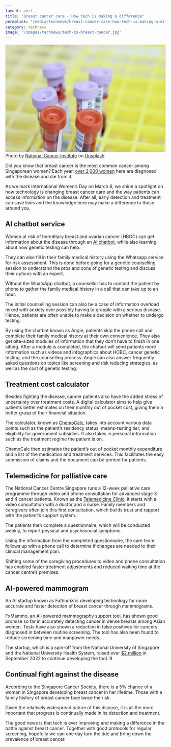 ```yaml
---
layout: post
title: "Breast cancer care - How tech is making a difference"
permalink: "/media/technews/breast-cancer-care-how-tech-is-making-a-difference"
category: technews
image: "/images/technews/tech-in-breast-cancer.jpg"
---
```


![Tech and breast cancer](/images/technews/tech-in-breast-cancer.jpg)
Photo by <a href="https://unsplash.com/@nci?utm_source=unsplash&utm_medium=referral&utm_content=creditCopyText">National Cancer Institute</a> on <a href="https://unsplash.com/photos/9k4Fglw6eFQ?utm_source=unsplash&utm_medium=referral&utm_content=creditCopyText">Unsplash</a>
    
Did you know that breast cancer is the most common cancer among Singaporean women? Each year, [over 2,000 women](https://www.singaporecancersociety.org.sg/learn-about-cancer/types-of-cancer/breast-cancer.html#overview) here are diagnosed with the disease and die from it. 

As we mark International Women’s Day on March 8, we shine a spotlight on how technology is changing breast cancer care and the way patients can access information on the disease. After all, early detection and treatment can save lives and the knowledge here may make a difference to those around you. 

## AI chatbot service

Women at risk of hereditary breast and ovarian cancer (HBOC) can get information about the disease through an [AI chatbot](https://www.nuhs.edu.sg/sites/nuhs/NUHS%20Assets/News%20Documents/NUHS%20Corp/Media%20Releases/2021/Media-Release-NCIS-BotMD-Meet-Angie-that-empowers-women-at-risk-of-hereditary-breast-cancer.pdf), while also learning about how genetic testing can help. 

They can also fill in their family medical history using the Whatsapp service for risk assessment. This is done before going for a genetic counselling session to understand the pros and cons of genetic testing and discuss their options with an expert.

Without the WhatsApp chatbot, a counsellor has to contact the patient by phone to gather the family medical history in a call that can take up to an hour. 

The initial counselling session can also be a case of information overload mixed with anxiety over possibly having to grapple with a serious disease. Hence, patients are often unable to make a decision on whether to undergo testing. 

By using the chatbot known as Angie, patients skip the phone call and complete their family medical history at their own convenience. They also get bite-sized modules of information that they don’t have to finish in one sitting. After a module is completed, the chatbot will send patients more information such as videos and infographics about HOBC, cancer genetic testing, and the counselling process.
Angie can also answer frequently asked questions on topics like screening and risk reducing strategies, as well as the cost of genetic testing.

## Treatment cost calculator

Besides fighting the disease, cancer patients also have the added stress of uncertainty over treatment costs. 
A digital calculator aims to help give patients better estimates on their monthly out of pocket cost, giving them a better grasp of their financial situation. 

The calculator, known as [ChemoCalc](https://www.channelnewsasia.com/singapore/calculator-cancer-chemotherapy-treatment-cost-subsidies-patients-ncis-botmd-2888921), takes into account various data points such as the patient’s residency status, means-testing tier, and eligibility for government subsidies. It also takes in personal information such as the treatment regime the patient is on. 

ChemoCalc then estimates the patient’s out of pocket monthly expenditure and a list of the medication and treatment services. This facilitates the easy submission of claims and the document can be printed for patients. 

## Telemedicine for palliative care

The National Cancer Centre Singapore runs a 12-week palliative care programme through video and phone consultation for advanced stage 3 and 4 cancer patients. Known as the [Telemedicine Clinic](https://www.nccs.com.sg/patient-care/Pages/bringing-cancer-care-to-the-home.aspx), it starts with a video consultation with a doctor and a nurse. Family members and caregivers often join this first consultation, which builds trust and rapport with the patient’s support system.

The patients then complete a questionnaire, which will be conducted weekly, to report physical and psychosocial symptoms.

Using the information from the completed questionnaire, the care team follows up with a phone call to determine if changes are needed to their clinical management plan.

Shifting some of the caregiving procedures to video and phone consultation has enabled faster treatment adjustments and reduced waiting time at the cancer centre’s premises. 

## AI-powered mammogram

An AI startup known as FathomX is developing technology for more accurate and faster detection of breast cancer through mammograms. 

FxMammo, an AI-powered mammography support tool, has shown good promise so far in accurately detecting cancer in dense breasts among Asian women. Tests have also shown a reduction in false positives for cancers diagnosed in between routine screening. The tool has also been found to reduce screening time and manpower needs. 

The startup, which is a spin-off from the National University of Singapore and the National University Health System, raised over [$2 million](https://www.mobihealthnews.com/news/asia/singaporean-startup-fathomx-scores-almost-2m-hasten-breast-cancer-ai-development) in September 2022 to continue developing the tool. 9

## Continual fight against the disease 

According to the Singapore Cancer Society, there is a 5% chance of a woman in Singapore developing breast cancer in her lifetime. Those with a family history of breast cancer face twice the risk. 

Given the relatively widespread nature of this disease, it is all the more important that progress is continually made in its detection and treatment. 

The good news is that tech is ever improving and making a difference in the battle against breast cancer. Together with good protocols for regular screening, hopefully we can one day turn the tide and bring down the prevalence of breast cancer. 

